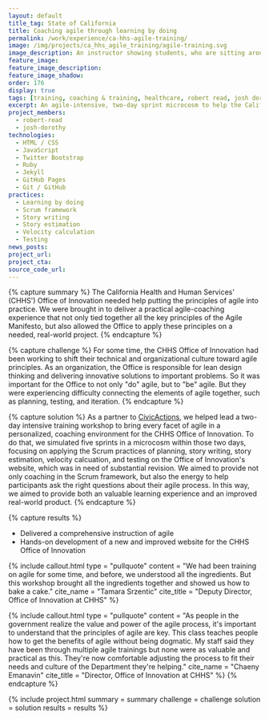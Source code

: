 ```yaml
---
layout: default
title_tag: State of California
title: Coaching agile through learning by doing
permalink: /work/experience/ca-hhs-agile-training/
image: /img/projects/ca_hhs_agile_training/agile-training.svg
image_description: An instructor showing students, who are sitting around a table, how an agile board works.
feature_image:
feature_image_description:
feature_image_shadow:
order: 176
display: true
tags: [training, coaching & training, healthcare, robert read, josh dorothy]
excerpt: An agile-intensive, two-day sprint microcosm to help the California Health and Human Services learn how to put agile principles into practice.
project_members:
  - robert-read
  - josh-dorothy
technologies:
  - HTML / CSS
  - JavaScript
  - Twitter Bootstrap
  - Ruby
  - Jekyll
  - GitHub Pages
  - Git / GitHub
practices:
  - Learning by doing
  - Scrum framework
  - Story writing
  - Story estimation
  - Velocity calculation
  - Testing
news_posts:
project_url:
project_cta:
source_code_url:
---
```


{% capture summary %}
The California Health and Human Services' (CHHS') Office of Innovation
needed help putting the principles of agile into practice. We were
brought in to deliver a practical agile-coaching experience that not
only tied together all the key principles of the Agile Manifesto, but also
allowed the Office to apply these principles on a needed, real-world project.
{% endcapture %}

{% capture challenge %}
For some time, the CHHS Office of Innovation had been working to shift their
technical and organizational culture toward agile principles. As an
organization, the Office is responsible for lean design thinking and
delivering innovative solutions to important problems. So it was
important for the Office to not only "do" agile, but to "be" agile. But
they were experiencing difficulty connecting the elements of agile
together, such as planning, testing, and iteration.
{% endcapture %}

{% capture solution %}
As a partner to <a href="https://civicactions.com/">CivicActions</a>,
we helped lead a two-day intensive
training workshop to bring every facet of agile in a personalized,
coaching environment for the CHHS Office of Innovation. To do that,
we simulated five sprints in a microcosm within those two days,
focusing on applying the Scrum practices of planning, story writing,
story estimation, velocity calcuation, and testing on the Office of
Innovation's website, which was in need of substantial revision.
We aimed to provide not only coaching in the Scrum framework, but also
the energy to help participants ask the right questions about their
agile process. In this way, we aimed to provide both an valuable
learning experience and an improved real-world product.
{% endcapture %}

{% capture results %}
- Delivered a comprehensive instruction of agile
- Hands-on development of a new and improved website for
  the CHHS Office of Innovation

{% include callout.html
  type = "pullquote"
  content = "We had been training on agile for some time, and before, we understood all the ingredients. But this workshop brought all the ingredients together and showed us how to bake a cake."
  cite_name = "Tamara Srzentic"
  cite_title = "Deputy Director, Office of Innovation at CHHS"
%}

{% include callout.html
  type = "pullquote"
  content = "As people in the government realize the value and power of the agile process, it's important to understand that the principles of agile are key. This class teaches people how
  to get the benefits of agile without being dogmatic. My staff said they have been through multiple agile trainings but none were as valuable and practical as this. They're now
  comfortable adjusting the process to fit their needs and culture of the Department they're helping."
  cite_name = "Chaeny Emanavin"
  cite_title = "Director, Office of Innovation at CHHS"
%}
{% endcapture %}

{% include project.html
  summary = summary
  challenge = challenge
  solution = solution
  results = results
%}
